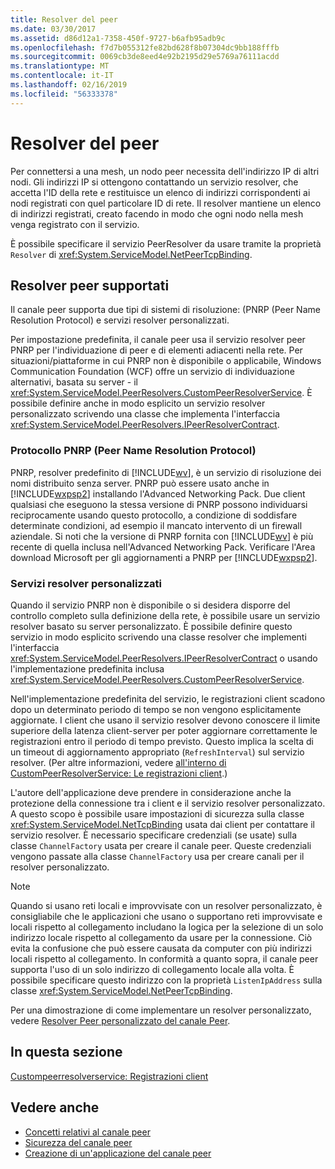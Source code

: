 ```yaml
---
title: Resolver del peer
ms.date: 03/30/2017
ms.assetid: d86d12a1-7358-450f-9727-b6afb95adb9c
ms.openlocfilehash: f7d7b055312fe82bd628f8b07304dc9bb188fffb
ms.sourcegitcommit: 0069cb3de8eed4e92b2195d29e5769a76111acdd
ms.translationtype: MT
ms.contentlocale: it-IT
ms.lasthandoff: 02/16/2019
ms.locfileid: "56333378"
---
```

# <a name="peer-resolvers"></a>Resolver del peer
Per connettersi a una mesh, un nodo peer necessita dell'indirizzo IP di altri nodi. Gli indirizzi IP si ottengono contattando un servizio resolver, che accetta l'ID della rete e restituisce un elenco di indirizzi corrispondenti ai nodi registrati con quel particolare ID di rete. Il resolver mantiene un elenco di indirizzi registrati, creato facendo in modo che ogni nodo nella mesh venga registrato con il servizio.  
  
 È possibile specificare il servizio PeerResolver da usare tramite la proprietà `Resolver` di <xref:System.ServiceModel.NetPeerTcpBinding>.  
  
## <a name="supported-peer-resolvers"></a>Resolver peer supportati  
 Il canale peer supporta due tipi di sistemi di risoluzione: (PNRP (Peer Name Resolution Protocol) e servizi resolver personalizzati.  
  
 Per impostazione predefinita, il canale peer usa il servizio resolver peer PNRP per l'individuazione di peer e di elementi adiacenti nella rete. Per situazioni/piattaforme in cui PNRP non è disponibile o applicabile, Windows Communication Foundation (WCF) offre un servizio di individuazione alternativi, basata su server - il <xref:System.ServiceModel.PeerResolvers.CustomPeerResolverService>. È possibile definire anche in modo esplicito un servizio resolver personalizzato scrivendo una classe che implementa l'interfaccia <xref:System.ServiceModel.PeerResolvers.IPeerResolverContract>.  
  
### <a name="peer-name-resolution-protocol-pnrp"></a>Protocollo PNRP (Peer Name Resolution Protocol)  
 PNRP, resolver predefinito di [!INCLUDE[wv](../../../../includes/wv-md.md)], è un servizio di risoluzione dei nomi distribuito senza server. PNRP può essere usato anche in [!INCLUDE[wxpsp2](../../../../includes/wxpsp2-md.md)] installando l'Advanced Networking Pack. Due client qualsiasi che eseguono la stessa versione di PNRP possono individuarsi reciprocamente usando questo protocollo, a condizione di soddisfare determinate condizioni, ad esempio il mancato intervento di un firewall aziendale. Si noti che la versione di PNRP fornita con [!INCLUDE[wv](../../../../includes/wv-md.md)] è più recente di quella inclusa nell'Advanced Networking Pack. Verificare l'Area download Microsoft per gli aggiornamenti a PNRP per [!INCLUDE[wxpsp2](../../../../includes/wxpsp2-md.md)].  
  
### <a name="custom-resolver-services"></a>Servizi resolver personalizzati  
 Quando il servizio PNRP non è disponibile o si desidera disporre del controllo completo sulla definizione della rete, è possibile usare un servizio resolver basato su server personalizzato. È possibile definire questo servizio in modo esplicito scrivendo una classe resolver che implementi l'interfaccia <xref:System.ServiceModel.PeerResolvers.IPeerResolverContract> o usando l'implementazione predefinita inclusa <xref:System.ServiceModel.PeerResolvers.CustomPeerResolverService>.  
  
 Nell'implementazione predefinita del servizio, le registrazioni client scadono dopo un determinato periodo di tempo se non vengono esplicitamente aggiornate. I client che usano il servizio resolver devono conoscere il limite superiore della latenza client-server per poter aggiornare correttamente le registrazioni entro il periodo di tempo previsto. Questo implica la scelta di un timeout di aggiornamento appropriato (`RefreshInterval`) sul servizio resolver. (Per altre informazioni, vedere [all'interno di CustomPeerResolverService: Le registrazioni client](../../../../docs/framework/wcf/feature-details/inside-the-custompeerresolverservice-client-registrations.md).)  
  
 L'autore dell'applicazione deve prendere in considerazione anche la protezione della connessione tra i client e il servizio resolver personalizzato. A questo scopo è possibile usare impostazioni di sicurezza sulla classe <xref:System.ServiceModel.NetTcpBinding> usata dai client per contattare il servizio resolver. È necessario specificare credenziali (se usate) sulla classe `ChannelFactory` usata per creare il canale peer. Queste credenziali vengono passate alla classe `ChannelFactory` usa per creare canali per il resolver personalizzato.  
  
> [!NOTE]
>  Quando si usano reti locali e improvvisate con un resolver personalizzato, è consigliabile che le applicazioni che usano o supportano reti improvvisate e locali rispetto al collegamento includano la logica per la selezione di un solo indirizzo locale rispetto al collegamento da usare per la connessione. Ciò evita la confusione che può essere causata da computer con più indirizzi locali rispetto al collegamento. In conformità a quanto sopra, il canale peer supporta l'uso di un solo indirizzo di collegamento locale alla volta. È possibile specificare questo indirizzo con la proprietà `ListenIpAddress` sulla classe <xref:System.ServiceModel.NetPeerTcpBinding>.  
  
 Per una dimostrazione di come implementare un resolver personalizzato, vedere [Resolver Peer personalizzato del canale Peer](https://docs.microsoft.com/previous-versions/dotnet/netframework-3.5/ms751466(v=vs.90)).  
  
## <a name="in-this-section"></a>In questa sezione  
 [Custompeerresolverservice: Registrazioni client](../../../../docs/framework/wcf/feature-details/inside-the-custompeerresolverservice-client-registrations.md)  
  
## <a name="see-also"></a>Vedere anche
- [Concetti relativi al canale peer](../../../../docs/framework/wcf/feature-details/peer-channel-concepts.md)
- [Sicurezza del canale peer](../../../../docs/framework/wcf/feature-details/peer-channel-security.md)
- [Creazione di un'applicazione del canale peer](../../../../docs/framework/wcf/feature-details/building-a-peer-channel-application.md)
